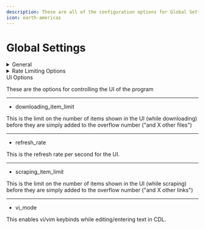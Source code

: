 ```yaml
---
description: These are all of the configuration options for Global Settings.
icon: earth-americas
---
```


# Global Settings

<details>

<summary>General</summary>

This is some general settings that will be used regardless of which config is loaded.

***

* allow\_insecure\_connections

Setting this to true will allow the program to connect to websites without ssl (insecurely).

***

* user\_agent

The user agent is the signature of your browser, it's how it is represented to websites you connect to. You can google "what is my user agent" to see what yours may be.

**Note:** if you use flaresolverr, this value must match with flaresolverr user agent for its cookies to work.

***

* proxy

The proxy you want CDL to utilize. Ex. `https://user:pass@ip:port`

***

* flaresolverr

The IP for flaresolverr you want CDL to utilize. Ex. `ip:port`

***

* max\_file\_name\_length

This is the maximum number of characters allowable in a filename.

***

* max\_folder\_name\_length

This is the maximum number of characters allowable in a folder name.

***

* required\_free\_space

This is the amount of free space (in gigabytes) that the program will stop initiating downloads at.

</details>

<details>

<summary>Rate Limiting Options</summary>

These are limiting options for the program.

***

* connection\_timeout

The number of seconds to wait while connecting to a website before timing out.

***

* download\_attempts

The number of download attempts per file. Regardless of this value, some conditions (such as a 404 HTTP status) will cause a file to not be retried at all.

***

* read\_timeout

The number of seconds to wait while reading data from a website before timing out. If it's a download, it will be retried and won't count against the download\_attempts limit.

***

* rate\_limit

This is the maximum number of requests that can be made by the program per second.

***

* download\_delay

This is the number of seconds to wait between downloads to the same domain.

Some domains have internal limits set by the program, such as Bunkrr, CyberFile, etc.

***

* max\_simultaneous\_downloads

This is the maximum number of files that can be downloaded simultaneously.

***

* max\_simultaneous\_downloads\_per\_domain

This is the maximum number of files that can be downloaded from a single domain simultaneously.

Some domains have internal limits set by the program, such as Bunkrr, CyberFile, etc.

***

* download\_speed\_limit

This is the max rate of downloading in KB for all downloads combined
Set to 0 or `null` to disable

</details>

<summary>UI Options</summary>

These are the options for controlling the UI of the program

***

* downloading\_item\_limit

This is the limit on the number of items shown in the UI (while downloading) before they are simply added to the overflow number ("and X other files")

***

* refresh\_rate

This is the refresh rate per second for the UI.

***

* scraping\_item\_limit

This is the limit on the number of items shown in the UI (while scraping) before they are simply added to the overflow number ("and X other links")

***

* vi\_mode

This enables vi/vim keybinds while editing/entering text in CDL.

</details>
